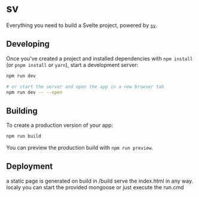 # sv

Everything you need to build a Svelte project, powered by [`sv`](https://github.com/sveltejs/cli).


## Developing

Once you've created a project and installed dependencies with `npm install` (or `pnpm install` or `yarn`), start a development server:

```bash
npm run dev

# or start the server and open the app in a new browser tab
npm run dev -- --open
```

## Building

To create a production version of your app:

```bash
npm run build
```

You can preview the production build with `npm run preview`.

## Deployment

a static page is generated on build in /build
serve the index.html in any way.
localy you can start the provided mongoose or just execute the run.cmd